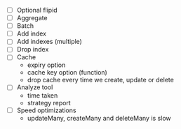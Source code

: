 - [ ] Optional flipid
- [ ] Aggregate
- [ ] Batch
- [ ] Add index
- [ ] Add indexes (multiple)
- [ ] Drop index
- [ ] Cache
  - expiry option
  - cache key option (function)
  - drop cache every time we create, update or delete
- [ ] Analyze tool
  - time taken
  - strategy report
- [ ] Speed optimizations
  - updateMany, createMany and deleteMany is slow